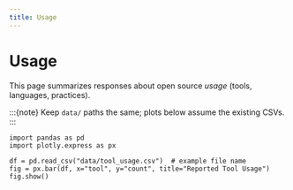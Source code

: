 ```yaml
---
title: Usage
---
```


# Usage

This page summarizes responses about open source *usage* (tools, languages, practices).

:::{note}
Keep `data/` paths the same; plots below assume the existing CSVs.
:::

```{code-cell} python
import pandas as pd
import plotly.express as px

df = pd.read_csv("data/tool_usage.csv")  # example file name
fig = px.bar(df, x="tool", y="count", title="Reported Tool Usage")
fig.show()
```
